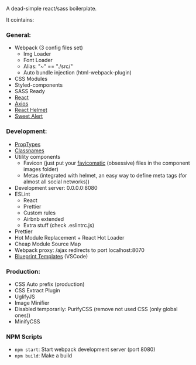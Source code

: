 A dead-simple react/sass boilerplate.

It cointains:

### **General:**
* Webpack (3 config files set)
   * Img Loader
   * Font Loader
   * Alias: "~" == "./src/"
   * Auto bundle injection (html-webpack-plugin)
* CSS Modules
* Styled-components
* SASS Ready
* [React](https://reactjs.org/)
* [Axios](https://github.com/axios/axios)
* [React Helmet](https://github.com/nfl/react-helmet)
* [Sweet Alert](https://sweetalert.js.org/)

### **Development:**
* [PropTypes](https://github.com/facebook/prop-types)
* [Classnames](https://github.com/JedWatson/classnames)
* Utility components
   * Favicon (just put your [favicomatic](http://www.favicomatic.com/) (obsessive) files in the component images folder)
   * Metas (integrated with helmet, an easy way to define meta tags (for almost all social networks))
* Development server: 0.0.0.0:8080
* ESLint
   * React
   * Prettier
   * Custom rules
   * Airbnb extended
   * Extra stuff (check .eslintrc.js)
* Prettier
* Hot Module Replacement + React Hot Loader
* Cheap Module Source Map
* Webpack proxy: /ajax redirects to port localhost:8070
* [Blueprint Templates](https://marketplace.visualstudio.com/items?itemName=teamchilla.blueprint) (VSCode)

### **Production:**
* CSS Auto prefix (production)
* CSS Extract Plugin
* UglifyJS
* Image Minifier
* Disabled temporarily: PurifyCSS (remove not used CSS (only global ones))
* MinifyCSS

### **NPM Scripts**
* `npm start`: Start webpack development server (port 8080)
* `npm build`: Make a build
